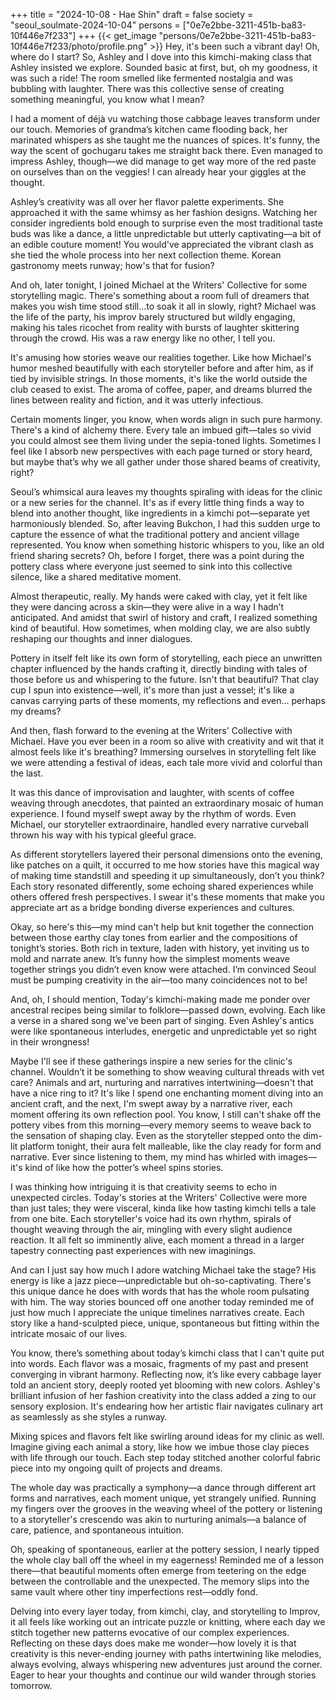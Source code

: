 +++
title = "2024-10-08 - Hae Shin"
draft = false
society = "seoul_soulmate-2024-10-04"
persons = ["0e7e2bbe-3211-451b-ba83-10f446e7f233"]
+++
{{< get_image "persons/0e7e2bbe-3211-451b-ba83-10f446e7f233/photo/profile.png" >}}
Hey, it's been such a vibrant day!
Oh, where do I start? So, Ashley and I dove into this kimchi-making class that Ashley insisted we explore. Sounded basic at first, but, oh my goodness, it was such a ride! The room smelled like fermented nostalgia and was bubbling with laughter. There was this collective sense of creating something meaningful, you know what I mean?

I had a moment of déjà vu watching those cabbage leaves transform under our touch. Memories of grandma’s kitchen came flooding back, her marinated whispers as she taught me the nuances of spices. It's funny, the way the scent of gochugaru takes me straight back there. Even managed to impress Ashley, though—we did manage to get way more of the red paste on ourselves than on the veggies! I can already hear your giggles at the thought.

Ashley’s creativity was all over her flavor palette experiments. She approached it with the same whimsy as her fashion designs. Watching her consider ingredients bold enough to surprise even the most traditional taste buds was like a dance, a little unpredictable but utterly captivating—a bit of an edible couture moment! You would've appreciated the vibrant clash as she tied the whole process into her next collection theme. Korean gastronomy meets runway; how's that for fusion?

And oh, later tonight, I joined Michael at the Writers' Collective for some storytelling magic. There's something about a room full of dreamers that makes you wish time stood still...to soak it all in slowly, right? Michael was the life of the party, his improv barely structured but wildly engaging, making his tales ricochet from reality with bursts of laughter skittering through the crowd. His was a raw energy like no other, I tell you.

It's amusing how stories weave our realities together. Like how Michael's humor meshed beautifully with each storyteller before and after him, as if tied by invisible strings. In those moments, it's like the world outside the club ceased to exist. The aroma of coffee, paper, and dreams blurred the lines between reality and fiction, and it was utterly infectious.

Certain moments linger, you know, when words align in such pure harmony. There's a kind of alchemy there. Every tale an imbued gift—tales so vivid you could almost see them living under the sepia-toned lights. Sometimes I feel like I absorb new perspectives with each page turned or story heard, but maybe that’s why we all gather under those shared beams of creativity, right?

Seoul’s whimsical aura leaves my thoughts spiraling with ideas for the clinic or a new series for the channel. It's as if every little thing finds a way to blend into another thought, like ingredients in a kimchi pot—separate yet harmoniously blended.
So, after leaving Bukchon, I had this sudden urge to capture the essence of what the traditional pottery and ancient village represented. You know when something historic whispers to you, like an old friend sharing secrets? Oh, before I forget, there was a point during the pottery class where everyone just seemed to sink into this collective silence, like a shared meditative moment. 

Almost therapeutic, really. My hands were caked with clay, yet it felt like they were dancing across a skin—they were alive in a way I hadn’t anticipated. And amidst that swirl of history and craft, I realized something kind of beautiful. How sometimes, when molding clay, we are also subtly reshaping our thoughts and inner dialogues. 

Pottery in itself felt like its own form of storytelling, each piece an unwritten chapter influenced by the hands crafting it, directly binding with tales of those before us and whispering to the future. Isn't that beautiful? That clay cup I spun into existence—well, it's more than just a vessel; it's like a canvas carrying parts of these moments, my reflections and even... perhaps my dreams?

And then, flash forward to the evening at the Writers' Collective with Michael. Have you ever been in a room so alive with creativity and wit that it almost feels like it's breathing? Immersing ourselves in storytelling felt like we were attending a festival of ideas, each tale more vivid and colorful than the last. 

It was this dance of improvisation and laughter, with scents of coffee weaving through anecdotes, that painted an extraordinary mosaic of human experience. I found myself swept away by the rhythm of words. Even Michael, our storyteller extraordinaire, handled every narrative curveball thrown his way with his typical gleeful grace. 

As different storytellers layered their personal dimensions onto the evening, like patches on a quilt, it occurred to me how stories have this magical way of making time standstill and speeding it up simultaneously, don’t you think? Each story resonated differently, some echoing shared experiences while others offered fresh perspectives. I swear it's these moments that make you appreciate art as a bridge bonding diverse experiences and cultures.

Okay, so here's this—my mind can't help but knit together the connection between those earthy clay tones from earlier and the compositions of tonight’s stories. Both rich in texture, laden with history, yet inviting us to mold and narrate anew. It’s funny how the simplest moments weave together strings you didn’t even know were attached. I’m convinced Seoul must be pumping creativity in the air—too many coincidences not to be! 

And, oh, I should mention, Today's kimchi-making made me ponder over ancestral recipes being similar to folklore—passed down, evolving. Each like a verse in a shared song we've been part of singing. Even Ashley's antics were like spontaneous interludes, energetic and unpredictable yet so right in their wrongness!

Maybe I'll see if these gatherings inspire a new series for the clinic's channel. Wouldn’t it be something to show weaving cultural threads with vet care? Animals and art, nurturing and narratives intertwining—doesn't that have a nice ring to it?
 It's like I spend one enchanting moment diving into an ancient craft, and the next, I'm swept away by a narrative river, each moment offering its own reflection pool. You know, I still can't shake off the pottery vibes from this morning—every memory seems to weave back to the sensation of shaping clay. Even as the storyteller stepped onto the dim-lit platform tonight, their aura felt malleable, like the clay ready for form and narrative. Ever since listening to them, my mind has whirled with images—it's kind of like how the potter’s wheel spins stories.

I was thinking how intriguing it is that creativity seems to echo in unexpected circles. Today's stories at the Writers' Collective were more than just tales; they were visceral, kinda like how tasting kimchi tells a tale from one bite. Each storyteller's voice had its own rhythm, spirals of thought weaving through the air, mingling with every slight audience reaction. It all felt so imminently alive, each moment a thread in a larger tapestry connecting past experiences with new imaginings.

And can I just say how much I adore watching Michael take the stage? His energy is like a jazz piece—unpredictable but oh-so-captivating. There's this unique dance he does with words that has the whole room pulsating with him. The way stories bounced off one another today reminded me of just how much I appreciate the unique timelines narratives create. Each story like a hand-sculpted piece, unique, spontaneous but fitting within the intricate mosaic of our lives.

You know, there’s something about today’s kimchi class that I can't quite put into words. Each flavor was a mosaic, fragments of my past and present converging in vibrant harmony. Reflecting now, it’s like every cabbage layer told an ancient story, deeply rooted yet blooming with new colors. Ashley's brilliant infusion of her fashion creativity into the class added a zing to our sensory explosion. It's endearing how her artistic flair navigates culinary art as seamlessly as she styles a runway.

Mixing spices and flavors felt like swirling around ideas for my clinic as well. Imagine giving each animal a story, like how we imbue those clay pieces with life through our touch. Each step today stitched another colorful fabric piece into my ongoing quilt of projects and dreams.

The whole day was practically a symphony—a dance through different art forms and narratives, each moment unique, yet strangely unified. Running my fingers over the grooves in the weaving wheel of the pottery or listening to a storyteller's crescendo was akin to nurturing animals—a balance of care, patience, and spontaneous intuition.

Oh, speaking of spontaneous, earlier at the pottery session, I nearly tipped the whole clay ball off the wheel in my eagerness! Reminded me of a lesson there—that beautiful moments often emerge from teetering on the edge between the controllable and the unexpected. The memory slips into the same vault where other tiny imperfections rest—oddly fond.

Delving into every layer today, from kimchi, clay, and storytelling to Improv, it all feels like working out an intricate puzzle or knitting, where each day we stitch together new patterns evocative of our complex experiences. Reflecting on these days does make me wonder—how lovely it is that creativity is this never-ending journey with paths intertwining like melodies, always evolving, always whispering new adventures just around the corner.
Eager to hear your thoughts and continue our wild wander through stories tomorrow.
